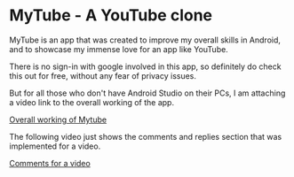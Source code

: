 # MyTube - A YouTube clone

MyTube is an app that was created to improve my overall skills in Android, and to showcase my immense love for an app like YouTube.

There is no sign-in with google involved in this app, so definitely do check this out for free, without any fear of privacy issues.

But for all those who don't have Android Studio on their PCs, I am attaching a video link to the overall working of the app.

[Overall working of Mytube](https://drive.google.com/file/d/1bu-MhOQtV_7ntj0mqCQZDe_tOmbYe3FM/view?usp=sharing "MyTube overall")


The following video just shows the comments and replies section that was implemented for a video.

[Comments for a video](https://drive.google.com/file/d/1bw81cNB40TS0j6CRecYFdHdgyalu5Q7-/view?usp=sharing "MyTube extras")